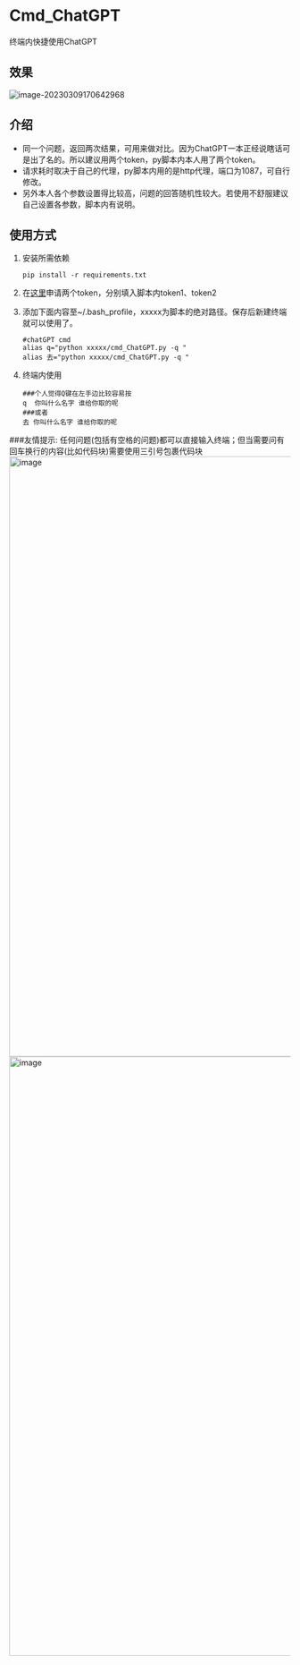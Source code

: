 # Cmd_ChatGPT
终端内快捷使用ChatGPT

## 效果

![image-20230309170642968](https://cdn.jsdelivr.net/gh/klearcc/pic/img202303091706999.png)

## 介绍

* 同一个问题，返回两次结果，可用来做对比。因为ChatGPT一本正经说瞎话可是出了名的。所以建议用两个token，py脚本内本人用了两个token。
* 请求耗时取决于自己的代理，py脚本内用的是http代理，端口为1087，可自行修改。
* 另外本人各个参数设置得比较高，问题的回答随机性较大。若使用不舒服建议自己设置各参数，脚本内有说明。

## 使用方式

1. 安装所需依赖

    ```
    pip install -r requirements.txt
    ```

    

2. 在[这里](https://platform.openai.com/account/api-keys)申请两个token，分别填入脚本内token1、token2

3. 添加下面内容至~/.bash_profile，xxxxx为脚本的绝对路径。保存后新建终端就可以使用了。

    ```
    #chatGPT cmd
    alias q="python xxxxx/cmd_ChatGPT.py -q "
    alias 去="python xxxxx/cmd_ChatGPT.py -q "
    ```

4. 终端内使用

    ```
    ###个人觉得Q键在左手边比较容易按
    q  你叫什么名字 谁给你取的呢
    ###或者
    去 你叫什么名字 谁给你取的呢
    ```
    
###友情提示: 
    任何问题(包括有空格的问题)都可以直接输入终端；但当需要问有回车换行的内容(比如代码块)需要使用三引号包裹代码块
    <img width="1073" alt="image" src="https://user-images.githubusercontent.com/111847318/224000019-e622daee-5f63-4a69-a173-a21238ac5468.png">
    <img width="1071" alt="image" src="https://user-images.githubusercontent.com/111847318/224000550-d90dec07-3b52-43e0-8b35-5d4314f34b82.png">

    
    

    
